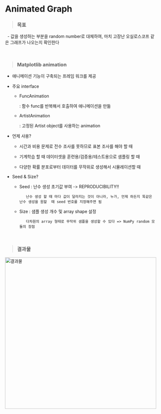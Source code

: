 Animated Graph
=============
>### 목표

&nbsp;&nbsp;- 값을 생성하는 부분을 random number로 대체하여, 마치 고장난 오실로스코프 같은 그래프가 나오는지 확인한다

&nbsp;&nbsp;
>### Matplotlib animation

- 애니메이션 기능이 구축되는 프레임 워크를 제공

- 주요 interface

   - FuncAnimation 

      : 함수 func를 반복해서 호출하여 애니메이션을 만듦

   - ArtistAnimation
   
      : 고정된 Artist object를 사용하는 animation
      
- 언제 사용?

   - 시간과 비용 문제로 전수 조사를 못하므로 표본 조사를 해야 할 때

   - 기계학습 할 때 데이터셋을 훈련용/검증용/테스트용으로 샘플링 할 때

   - 다양한 확률 분포로부터 데이터를 무작위로 생성해서 시뮬레이션할 때
   

- Seed & Size?

   - Seed : 난수 생성 초기값 부여 -> REPRODUCIBILITY!!
           
            난수 생성 할 때 마다 값이 달라지는 것이 아니라, 누가, 언제 하든지 똑같은 난수 생성을 원할  때 seed 번호를 지정해주면 됨


   - Size : 샘플 생성 개수 및 array shape 설정
            
            다차원의 array 형태로 무작위 샘플을 생성할 수 있다 => NumPy random 모듈의 장점
            


&nbsp;&nbsp;
>### 결과물

<img width="500" alt="결과물" src="https://user-images.githubusercontent.com/52990642/72200218-ff808c80-3489-11ea-8b1d-32e838d455c9.PNG">

